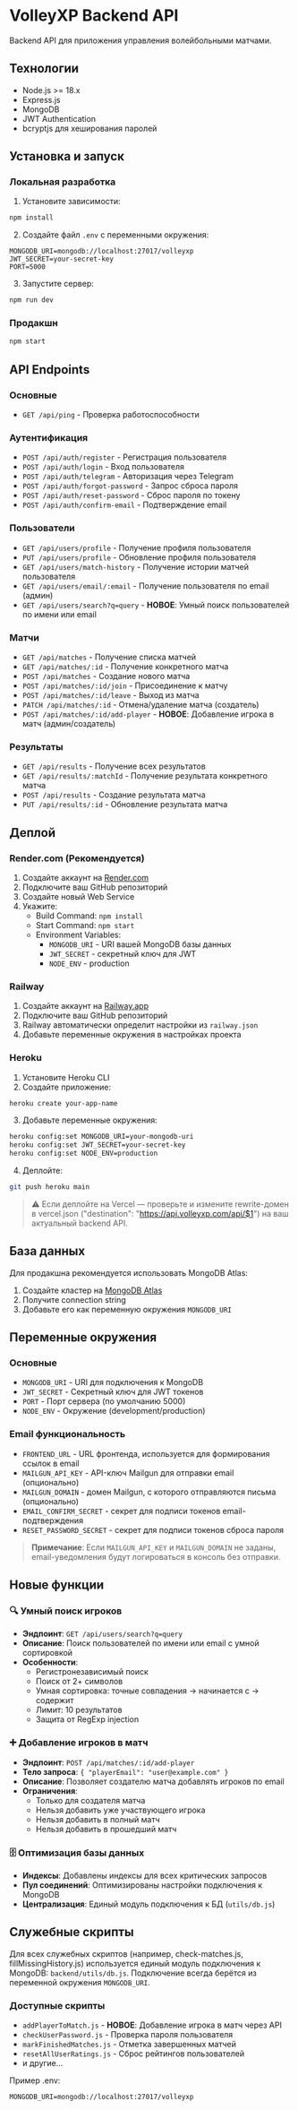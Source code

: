 # VolleyXP Backend API

Backend API для приложения управления волейбольными матчами.

## Технологии

- Node.js >= 18.x
- Express.js
- MongoDB
- JWT Authentication
- bcryptjs для хеширования паролей

## Установка и запуск

### Локальная разработка

1. Установите зависимости:
```bash
npm install
```

2. Создайте файл `.env` с переменными окружения:
```env
MONGODB_URI=mongodb://localhost:27017/volleyxp
JWT_SECRET=your-secret-key
PORT=5000
```

3. Запустите сервер:
```bash
npm run dev
```

### Продакшн

```bash
npm start
```

## API Endpoints

### Основные
- `GET /api/ping` - Проверка работоспособности

### Аутентификация
- `POST /api/auth/register` - Регистрация пользователя
- `POST /api/auth/login` - Вход пользователя
- `POST /api/auth/telegram` - Авторизация через Telegram
- `POST /api/auth/forgot-password` - Запрос сброса пароля
- `POST /api/auth/reset-password` - Сброс пароля по токену
- `POST /api/auth/confirm-email` - Подтверждение email

### Пользователи
- `GET /api/users/profile` - Получение профиля пользователя
- `PUT /api/users/profile` - Обновление профиля пользователя
- `GET /api/users/match-history` - Получение истории матчей пользователя
- `GET /api/users/email/:email` - Получение пользователя по email (админ)
- `GET /api/users/search?q=query` - **НОВОЕ**: Умный поиск пользователей по имени или email

### Матчи
- `GET /api/matches` - Получение списка матчей
- `GET /api/matches/:id` - Получение конкретного матча
- `POST /api/matches` - Создание нового матча
- `POST /api/matches/:id/join` - Присоединение к матчу
- `POST /api/matches/:id/leave` - Выход из матча
- `PATCH /api/matches/:id` - Отмена/удаление матча (создатель)
- `POST /api/matches/:id/add-player` - **НОВОЕ**: Добавление игрока в матч (админ/создатель)

### Результаты
- `GET /api/results` - Получение всех результатов
- `GET /api/results/:matchId` - Получение результата конкретного матча
- `POST /api/results` - Создание результата матча
- `PUT /api/results/:id` - Обновление результата матча

## Деплой

### Render.com (Рекомендуется)

1. Создайте аккаунт на [Render.com](https://render.com)
2. Подключите ваш GitHub репозиторий
3. Создайте новый Web Service
4. Укажите:
   - Build Command: `npm install`
   - Start Command: `npm start`
   - Environment Variables:
     - `MONGODB_URI` - URI вашей MongoDB базы данных
     - `JWT_SECRET` - секретный ключ для JWT
     - `NODE_ENV` - production

### Railway

1. Создайте аккаунт на [Railway.app](https://railway.app)
2. Подключите ваш GitHub репозиторий
3. Railway автоматически определит настройки из `railway.json`
4. Добавьте переменные окружения в настройках проекта

### Heroku

1. Установите Heroku CLI
2. Создайте приложение:
```bash
heroku create your-app-name
```

3. Добавьте переменные окружения:
```bash
heroku config:set MONGODB_URI=your-mongodb-uri
heroku config:set JWT_SECRET=your-secret-key
heroku config:set NODE_ENV=production
```

4. Деплойте:
```bash
git push heroku main
```
> ⚠️ Если деплойте на Vercel — проверьте и измените rewrite-домен в vercel.json ("destination": "https://api.volleyxp.com/api/$1") на ваш актуальный backend API.

## База данных

Для продакшна рекомендуется использовать MongoDB Atlas:

1. Создайте кластер на [MongoDB Atlas](https://mongodb.com/atlas)
2. Получите connection string
3. Добавьте его как переменную окружения `MONGODB_URI`

## Переменные окружения

### Основные
- `MONGODB_URI` - URI для подключения к MongoDB
- `JWT_SECRET` - Секретный ключ для JWT токенов
- `PORT` - Порт сервера (по умолчанию 5000)
- `NODE_ENV` - Окружение (development/production)

### Email функциональность
- `FRONTEND_URL` - URL фронтенда, используется для формирования ссылок в email
- `MAILGUN_API_KEY` - API-ключ Mailgun для отправки email (опционально)
- `MAILGUN_DOMAIN` - домен Mailgun, с которого отправляются письма (опционально)
- `EMAIL_CONFIRM_SECRET` - секрет для подписи токенов email-подтверждения
- `RESET_PASSWORD_SECRET` - секрет для подписи токенов сброса пароля

> **Примечание**: Если `MAILGUN_API_KEY` и `MAILGUN_DOMAIN` не заданы, email-уведомления будут логироваться в консоль без отправки.

## Новые функции

### 🔍 Умный поиск игроков
- **Эндпоинт**: `GET /api/users/search?q=query`
- **Описание**: Поиск пользователей по имени или email с умной сортировкой
- **Особенности**:
  - Регистронезависимый поиск
  - Поиск от 2+ символов
  - Умная сортировка: точные совпадения → начинается с → содержит
  - Лимит: 10 результатов
  - Защита от RegExp injection

### ➕ Добавление игроков в матч
- **Эндпоинт**: `POST /api/matches/:id/add-player`
- **Тело запроса**: `{ "playerEmail": "user@example.com" }`
- **Описание**: Позволяет создателю матча добавлять игроков по email
- **Ограничения**:
  - Только для создателя матча
  - Нельзя добавить уже участвующего игрока
  - Нельзя добавить в полный матч
  - Нельзя добавить в прошедший матч

### 🗄️ Оптимизация базы данных
- **Индексы**: Добавлены индексы для всех критических запросов
- **Пул соединений**: Оптимизированы настройки подключения к MongoDB
- **Централизация**: Единый модуль подключения к БД (`utils/db.js`)

## Служебные скрипты

Для всех служебных скриптов (например, check-matches.js, fillMissingHistory.js) используется единый модуль подключения к MongoDB: `backend/utils/db.js`. Подключение всегда берётся из переменной окружения `MONGODB_URI`.

### Доступные скрипты
- `addPlayerToMatch.js` - **НОВОЕ**: Добавление игрока в матч через API
- `checkUserPassword.js` - Проверка пароля пользователя
- `markFinishedMatches.js` - Отметка завершенных матчей
- `resetAllUserRatings.js` - Сброс рейтингов пользователей
- и другие...

Пример .env:
```env
MONGODB_URI=mongodb://localhost:27017/volleyxp
``` 